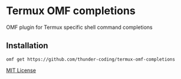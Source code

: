 # Termux OMF completions

OMF plugin for Termux specific shell command completions

## Installation

```fish
omf get https://github.com/thunder-coding/termux-omf-completions
```

[MIT License](/LICENSE)
